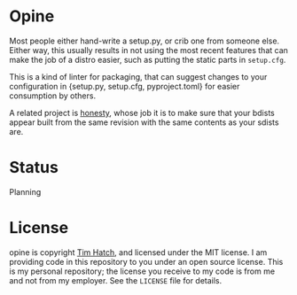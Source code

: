 # Opine

Most people either hand-write a setup.py, or crib one from someone else.  Either
way, this usually results in not using the most recent features that can make
the job of a distro easier, such as putting the static parts in `setup.cfg`.

This is a kind of linter for packaging, that can suggest changes to your
configuration in {setup.py, setup.cfg, pyproject.toml} for easier consumption by
others.

A related project is [honesty](https://pypi.org/project/honesty/), whose job it
is to make sure that your bdists appear built from the same revision with the
same contents as your sdists are.

# Status

Planning

# License

opine is copyright [Tim Hatch](http://timhatch.com/), and licensed under
the MIT license.  I am providing code in this repository to you under an open
source license.  This is my personal repository; the license you receive to
my code is from me and not from my employer. See the `LICENSE` file for details.
